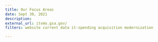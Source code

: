 ```yaml
---
title: Our Focus Areas
date: Sept 30, 2021
description: 
external_url: itvmo.gsa.gov/
filters: website current data it-spending acquisition modernization

---
```

